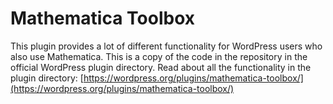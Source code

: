 # Mathematica Toolbox
This plugin provides a lot of different functionality for WordPress users who also use Mathematica. This is a copy of the code in the repository in the official WordPress plugin directory. Read about all the functionality in the plugin directory: [https://wordpress.org/plugins/mathematica-toolbox/](https://wordpress.org/plugins/mathematica-toolbox/) 